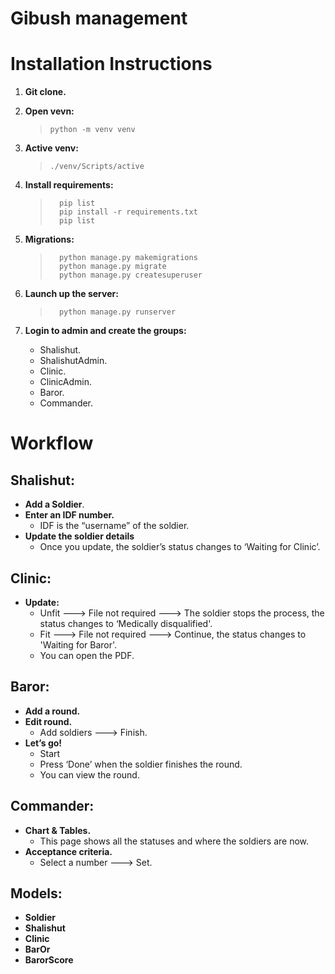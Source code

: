 # Gibush management
# Installation Instructions
1. **Git clone.**
2. **Open vevn:**
	>     python -m venv venv

3. **Active venv:**
    >     ./venv/Scripts/active

4. **Install requirements:**
    >		pip list
    >		pip install -r requirements.txt
    >		pip list
 
5. **Migrations:**
    >		python manage.py makemigrations
    >		python manage.py migrate
    >		python manage.py createsuperuser

6. **Launch up the server:** 
    >		python manage.py runserver
    
7. **Login to admin and create the groups:**
    - Shalishut.
    - ShalishutAdmin.
    - Clinic.
    - ClinicAdmin.
    - Baror.
    - Commander.


# Workflow
## Shalishut:
- **Add a Soldier**.
- **Enter an IDF number.**
  - IDF is the “username” of the soldier.
- **Update the soldier details**
	- Once you update, the soldier’s status changes to ‘Waiting for Clinic’.
## Clinic:
-	**Update:**
    - Unfit ---> File not required ---> The soldier stops the process, the status changes to ‘Medically disqualified'.
    - Fit ---> File not required ---> Continue, the status changes to 'Waiting for Baror'.
    - You can open the PDF.
## Baror:
-	**Add a round.**
-	**Edit round.** 
    - Add soldiers ---> Finish.
-	**Let’s go!**
    - Start
    - Press ‘Done’ when the soldier finishes the round.
    - You can view the round. 
## Commander:
-	**Chart & Tables.**
    - This page shows all the statuses and where the soldiers are now.
-	**Acceptance criteria.**
    - Select a number ---> Set.

## Models:
- **Soldier**
- **Shalishut**
- **Clinic**
- **BarOr**
- **BarorScore**


